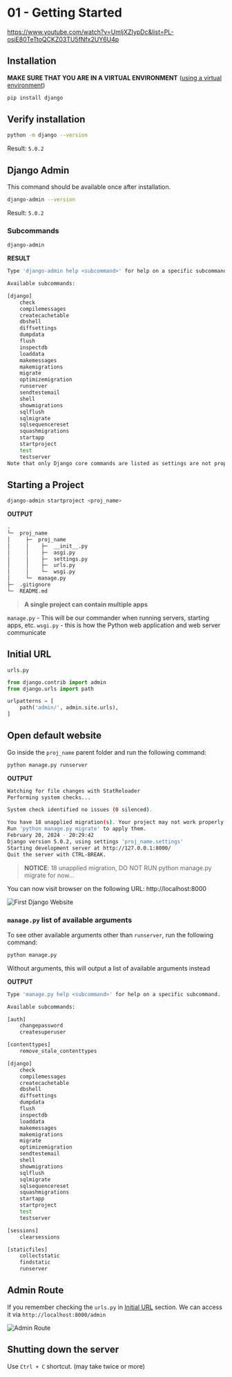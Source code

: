 # 01 - Getting Started

https://www.youtube.com/watch?v=UmljXZIypDc&list=PL-osiE80TeTtoQCKZ03TU5fNfx2UY6U4p

## Installation

**MAKE SURE THAT YOU ARE IN A VIRTUAL ENVIRONMENT** ([using a virtual environment](https://github.com/lightzane/learn-python/blob/main/main.py#L5))

```bash
pip install django
```

## Verify installation

```bash
python -m django --version
```

Result: `5.0.2`

## Django Admin

This command should be available once after installation.

```bash
django-admin --version
```

Result: `5.0.2`

### Subcommands

```bash
django-admin
```

**RESULT**

```bash
Type 'django-admin help <subcommand>' for help on a specific subcommand.

Available subcommands:

[django]
    check
    compilemessages
    createcachetable
    dbshell
    diffsettings
    dumpdata
    flush
    inspectdb
    loaddata
    makemessages
    makemigrations
    migrate
    optimizemigration
    runserver
    sendtestemail
    shell
    showmigrations
    sqlflush
    sqlmigrate
    sqlsequencereset
    squashmigrations
    startapp
    startproject
    test
    testserver
Note that only Django core commands are listed as settings are not properly configured (error: Requested setting INSTALLED_APPS, but settings are not configured. You must either define the environment variable DJANGO_SETTINGS_MODULE or call settings.configure() before accessing settings.).
```

## Starting a Project

```bash
django-admin startproject <proj_name>
```

**OUTPUT**

```txt
.
└─  proj_name
│     ├─  proj_name
│     │    ├─  __init__.py
│     │    ├─  asgi.py
│     │    ├─  settings.py
│     │    ├─  urls.py
│     │    └─  wsgi.py
│     └─  manage.py
├─  .gitignore
└─  README.md
```

> **A single project can contain multiple apps**

`manage.py` - This will be our commander when running servers, starting apps, etc.
`wsgi.py` - this is how the Python web application and web server communicate

## Initial URL

`urls.py`

```py
from django.contrib import admin
from django.urls import path

urlpatterns = [
    path('admin/', admin.site.urls),
]
```

## Open default website

Go inside the `proj_name` parent folder and run the following command:

```bash
python manage.py runserver
```

**OUTPUT**

```bash
Watching for file changes with StatReloader
Performing system checks...

System check identified no issues (0 silenced).

You have 18 unapplied migration(s). Your project may not work properly until you apply the migrations for app(s): admin, auth, contenttypes, sessions.
Run 'python manage.py migrate' to apply them.
February 20, 2024 - 20:29:42
Django version 5.0.2, using settings 'proj_name.settings'
Starting development server at http://127.0.0.1:8000/
Quit the server with CTRL-BREAK.
```

> **NOTICE**: 18 unapplied migration, DO NOT RUN python manage.py migrate for now...

You can now visit browser on the following URL: http://localhost:8000

![First Django Website](./readme_assets/first_django_website.png)

### `manage.py` list of available arguments

To see other available arguments other than `runserver`, run the following command:

```bash
python manage.py
```

Without arguments, this will output a list of available arguments instead

**OUTPUT**

```bash
Type 'manage.py help <subcommand>' for help on a specific subcommand.

Available subcommands:

[auth]
    changepassword
    createsuperuser

[contenttypes]
    remove_stale_contenttypes

[django]
    check
    compilemessages
    createcachetable
    dbshell
    diffsettings
    dumpdata
    flush
    inspectdb
    loaddata
    makemessages
    makemigrations
    migrate
    optimizemigration
    sendtestemail
    shell
    showmigrations
    sqlflush
    sqlmigrate
    sqlsequencereset
    squashmigrations
    startapp
    startproject
    test
    testserver

[sessions]
    clearsessions

[staticfiles]
    collectstatic
    findstatic
    runserver
```

## Admin Route

If you remember checking the `urls.py` in [Initial URL](#initial-url) section. We can access it via `http://localhost:8000/admin`

![Admin Route](./readme_assets/url_admin.png)

## Shutting down the server

Use `Ctrl + C` shortcut. (may take twice or more)
